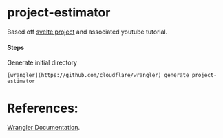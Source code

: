 # project-estimator

Based off [svelte project](https://github.com/phptuts/svelte-project-estimator) and associated youtube tutorial.


#### Steps

Generate initial directory

```
[wrangler](https://github.com/cloudflare/wrangler) generate project-estimator
```

# References:
[Wrangler Documentation](https://developers.cloudflare.com/workers/tooling/wrangler).
